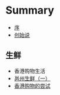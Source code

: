 # Summary

* [序](README.md)
* [创始说](chuang-shi-shuo.md)

## 生鲜

* 香港购物生活
* [邕州生鲜（一）](sheng-xian/yong-zhou-sheng-xian-ff08-yi-ff09.md)
* [香港购物的尝试](sheng-xian/xiang-gang-gou-wu-de-chang-shi.md)

